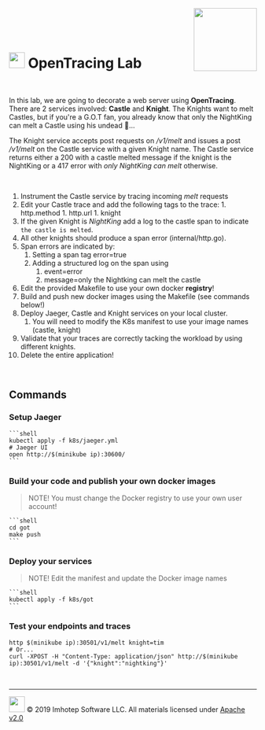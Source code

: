 <img src="../assets/k8sland.png" align="right" width="auto" height="128"/>

<br/>
<br/>
<br/>

# <img src="../assets/lab.png" width="32" height="auto"/> OpenTracing Lab

<br/>

In this lab, we are going to decorate a web server using **OpenTracing**.
There are 2 services involved: **Castle** and **Knight**. The
Knights want to melt Castles, but if you're a G.O.T fan, you already
know that only the NightKing can melt a Castle using his undead 🐉...

The Knight service accepts post requests on */v1/melt* and issues a
post */v1/melt* on the Castle service with a given Knight name.
The Castle service returns either a 200 with a castle melted message if the
knight is the NightKing or a 417 error with *only NightKing can melt* otherwise.

<br/>

1. Instrument the Castle service by tracing incoming *melt* requests
  1. Edit your Castle trace and add the following tags to the trace:
    1. http.method
    1. http.url
    1. knight
1. If the given Knight is *NightKing* add a log to the castle span to indicate
   `the castle is melted`.
1. All other knights should produce a span error (internal/http.go).
1. Span errors are indicated by:
   1. Setting a span tag error=true
   1. Adding a structured log on the span using
      1. event=error
      1. message=only the Nightking can melt the castle
1. Edit the provided Makefile to use your own docker **registry**!
1. Build and push new docker images using the Makefile (see commands below!)
1. Deploy Jaeger, Castle and Knight services on your local cluster.
   1. You will need to modify the K8s manifest to use your image names (castle, knight)
1.  Validate that your traces are correctly tacking the workload by using
   different knights.
1. Delete the entire application!

<br/>

## Commands

### Setup Jaeger

    ```shell
    kubectl apply -f k8s/jaeger.yml
    # Jaeger UI
    open http://$(minikube ip):30600/
    ```

### Build your code and publish your own docker images

   > NOTE! You must change the Docker registry to use your own user account!

    ```shell
    cd got
    make push
    ```

### Deploy your services

   > NOTE! Edit the manifest and update the Docker image names

    ```shell
    kubectl apply -f k8s/got
    ```

### Test your endpoints and traces

   ```shell
   http $(minikube ip):30501/v1/melt knight=tim
   # Or...
   curl -XPOST -H "Content-Type: application/json" http://$(minikube ip):30501/v1/melt -d '{"knight":"nightking"}'
   ```

<br/>

---
<img src="../assets/imhotep_logo.png" width="32" height="auto"/> © 2019 Imhotep Software LLC.
All materials licensed under [Apache v2.0](http://www.apache.org/licenses/LICENSE-2.0)
